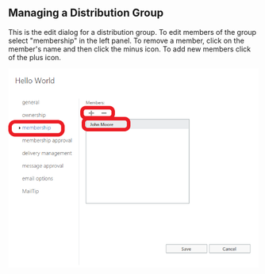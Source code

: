 ## Managing a Distribution Group

This is the edit dialog for a distribution group.  To edit members of the group select "membership" in the left panel.  To remove a member, click on the member's name and then click the minus icon.  To add new members click of the plus icon.  

![Image](/img/Outlook-Web/Manage-Distribution-Group-03.png)
